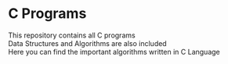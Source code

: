 <html>

<h1>C Programs</h1>
<p>
     This repository contains all C programs<br>
     Data Structures and Algorithms are also included<br>
     Here you can find the important algorithms written in C Language
</p>

</html>
